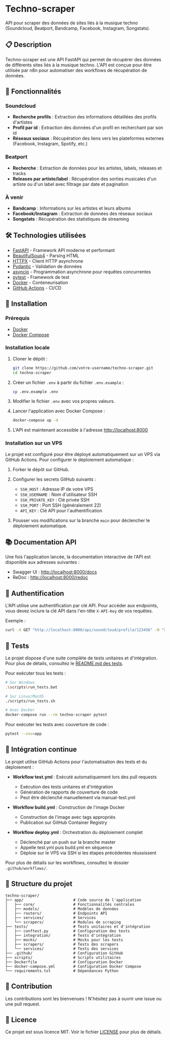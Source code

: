 # Techno-scraper

API pour scraper des données de sites liés à la musique techno (Soundcloud, Beatport, Bandcamp, Facebook, Instagram, Songstats).

## 📋 Description

Techno-scraper est une API FastAPI qui permet de récupérer des données de différents sites liés à la musique techno. L'API est conçue pour être utilisée par n8n pour automatiser des workflows de récupération de données.

## 🚀 Fonctionnalités

### Soundcloud
- **Recherche profils** : Extraction des informations détaillées des profils d'artistes
- **Profil par id** : Extraction des données d'un profil en recherchant par son id
- **Réseaux sociaux** : Récupération des liens vers les plateformes externes (Facebook, Instagram, Spotify, etc.)

### Beatport
- **Recherche** : Extraction de données pour les artistes, labels, releases et tracks
- **Releases par artiste/label** : Récupération des sorties musicales d'un artiste ou d'un label avec filtrage par date et pagination

### À venir
- **Bandcamp** : Informations sur les artistes et leurs albums
- **Facebook/Instagram** : Extraction de données des réseaux sociaux
- **Songstats** : Récupération des statistiques de streaming

## 🛠️ Technologies utilisées

-   [FastAPI](https://fastapi.tiangolo.com/) - Framework API moderne et performant
-   [BeautifulSoup4](https://www.crummy.com/software/BeautifulSoup/) - Parsing HTML
-   [HTTPX](https://www.python-httpx.org/) - Client HTTP asynchrone
-   [Pydantic](https://pydantic-docs.helpmanual.io/) - Validation de données
-   [asyncio](https://docs.python.org/3/library/asyncio.html) - Programmation asynchrone pour requêtes concurrentes
-   [pytest](https://docs.pytest.org/) - Framework de test
-   [Docker](https://www.docker.com/) - Conteneurisation
-   [GitHub Actions](https://github.com/features/actions) - CI/CD

## 🔧 Installation

### Prérequis

-   [Docker](https://www.docker.com/get-started)
-   [Docker Compose](https://docs.docker.com/compose/install/)

### Installation locale

1. Cloner le dépôt :

    ```bash
    git clone https://github.com/votre-username/techno-scraper.git
    cd techno-scraper
    ```

2. Créer un fichier `.env` à partir du fichier `.env.example` :

    ```bash
    cp .env.example .env
    ```

3. Modifier le fichier `.env` avec vos propres valeurs.

4. Lancer l'application avec Docker Compose :

    ```bash
    docker-compose up -d
    ```

5. L'API est maintenant accessible à l'adresse [http://localhost:8000](http://localhost:8000)

### Installation sur un VPS

Le projet est configuré pour être déployé automatiquement sur un VPS via GitHub Actions. Pour configurer le déploiement automatique :

1. Forker le dépôt sur GitHub.

2. Configurer les secrets GitHub suivants :

    - `SSH_HOST` : Adresse IP de votre VPS
    - `SSH_USERNAME` : Nom d'utilisateur SSH
    - `SSH_PRIVATE_KEY` : Clé privée SSH
    - `SSH_PORT` : Port SSH (généralement 22)
    - `API_KEY` : Clé API pour l'authentification

3. Pousser vos modifications sur la branche `main` pour déclencher le déploiement automatique.

## 📚 Documentation API

Une fois l'application lancée, la documentation interactive de l'API est disponible aux adresses suivantes :

-   Swagger UI : [http://localhost:8000/docs](http://localhost:8000/docs)
-   ReDoc : [http://localhost:8000/redoc](http://localhost:8000/redoc)

## 🔐 Authentification

L'API utilise une authentification par clé API. Pour accéder aux endpoints, vous devez inclure la clé API dans l'en-tête `X-API-Key` de vos requêtes.

Exemple :

```bash
curl -X GET "http://localhost:8000/api/soundcloud/profile/123456" -H "X-API-Key: your-api-key-here"
```

## 🧪 Tests

Le projet dispose d'une suite complète de tests unitaires et d'intégration. Pour plus de détails, consultez le [README.md des tests](tests/README.md).

Pour exécuter tous les tests :

```bash
# Sur Windows
.\scripts\run_tests.bat

# Sur Linux/MacOS
./scripts/run_tests.sh

# Avec Docker
docker-compose run --rm techno-scraper pytest
```

Pour exécuter les tests avec couverture de code :

```bash
pytest --cov=app
```

## 🔄 Intégration continue

Le projet utilise GitHub Actions pour l'automatisation des tests et du déploiement :

- **Workflow test.yml** : Exécuté automatiquement lors des pull requests
  - Exécution des tests unitaires et d'intégration
  - Génération de rapports de couverture de code
  - Peut être déclenché manuellement via manual-test.yml

- **Workflow build.yml** : Construction de l'image Docker
  - Construction de l'image avec tags appropriés
  - Publication sur GitHub Container Registry

- **Workflow deploy.yml** : Orchestration du déploiement complet
  - Déclenché par un push sur la branche master
  - Appelle test.yml puis build.yml en séquence
  - Déploie sur le VPS via SSH si les étapes précédentes réussissent

Pour plus de détails sur les workflows, consultez le dossier `.github/workflows/`.

## 📁 Structure du projet

```
techno-scraper/
├── app/                      # Code source de l'application
│   ├── core/                 # Fonctionnalités centrales
│   ├── models/               # Modèles de données
│   ├── routers/              # Endpoints API
│   ├── services/             # Services
│   └── scrapers/             # Modules de scraping
├── tests/                    # Tests unitaires et d'intégration
│   ├── conftest.py           # Configuration des tests
│   ├── integration/          # Tests d'intégration
│   ├── mocks/                # Mocks pour les tests
│   ├── scrapers/             # Tests des scrapers
│   └── services/             # Tests des services
├── .github/                  # Configuration GitHub
├── scripts/                  # Scripts utilitaires
├── Dockerfile                # Configuration Docker
├── docker-compose.yml        # Configuration Docker Compose
└── requirements.txt          # Dépendances Python
```

## 🤝 Contribution

Les contributions sont les bienvenues ! N'hésitez pas à ouvrir une issue ou une pull request.

## 📄 Licence

Ce projet est sous licence MIT. Voir le fichier [LICENSE](LICENSE) pour plus de détails.